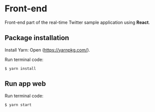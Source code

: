 # Front-end

Front-end part of the real-time Twitter sample application using **React**.

## Package installation

Install Yarn:
Open (https://yarnpkg.com/).

Run terminal code:
```
$ yarn install
```

## Run app web
Run terminal code:
```
$ yarn start
```

